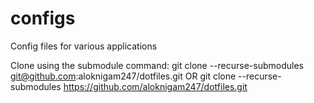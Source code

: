 # configs
Config files for various applications

Clone using the submodule command:
git clone --recurse-submodules git@github.com:aloknigam247/dotfiles.git
OR
git clone --recurse-submodules https://github.com/aloknigam247/dotfiles.git
